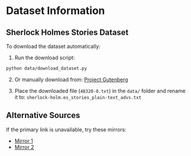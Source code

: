 # Dataset Information

## Sherlock Holmes Stories Dataset

To download the dataset automatically:

1. Run the download script:
```bash
python data/download_dataset.py
```

2. Or manually download from:
[Project Gutenberg](https://www.gutenberg.org/ebooks/48320)

3. Place the downloaded file (`48320-0.txt`) in the `data/` folder and rename it to:
`sherlock-holm.es_stories_plain-text_advs.txt`

## Alternative Sources
If the primary link is unavailable, try these mirrors:
- [Mirror 1](https://example.com/mirror1)
- [Mirror 2](https://example.com/mirror2)